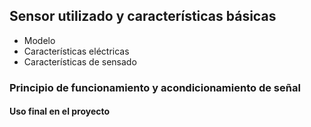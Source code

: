 ## Sensor utilizado y características básicas

 - Modelo
 - Características eléctricas
 - Características de sensado

### Principio de funcionamiento y acondicionamiento de señal

#### Uso final en el proyecto
